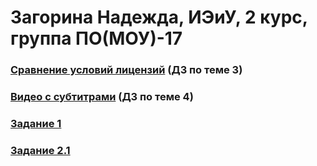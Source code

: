 # Загорина Надежда, ИЭиУ, 2 курс, группа ПО(МОУ)-17

### [Сравнение условий лицензий](https://docs.google.com/document/d/1E4y-xRbUpjV21ICYT4yRIoudZY6nKk_uzkDRzJcVg9I/edit?usp=sharing) (ДЗ по теме 3)

### [Видео с субтитрами](https://www.youtube.com/embed/SfKeZwOHkZU) (ДЗ по теме 4)

### [Задание 1](https://docs.google.com/document/d/1eV8qHA_YYVQapytY4ohaH0sF6YmxGI2zvs_VI2my7kk/edit?usp=sharing)

### [Задание 2.1](https://docs.google.com/document/d/1w_GfmbLdF-EEVznS0DcT1Wjy-MYaWdAvQcvJ1kc6L6c/edit?usp=sharing)

